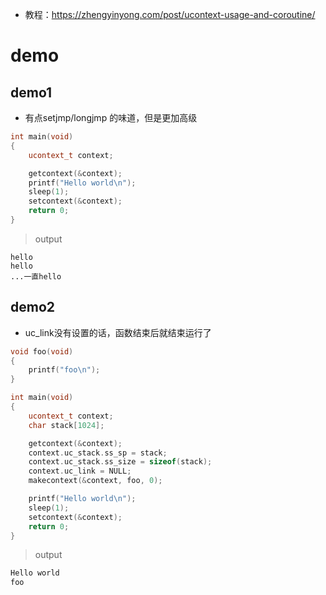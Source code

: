 - 教程：https://zhengyinyong.com/post/ucontext-usage-and-coroutine/

# demo

## demo1
- 有点setjmp/longjmp 的味道，但是更加高级
```cpp
int main(void)
{
    ucontext_t context;

    getcontext(&context);
    printf("Hello world\n");
    sleep(1);
    setcontext(&context);
    return 0;
}
```

> output

```
hello
hello
...一直hello
```

## demo2
- uc_link没有设置的话，函数结束后就结束运行了

```cpp
void foo(void)
{
    printf("foo\n");
}

int main(void)
{
    ucontext_t context;
    char stack[1024];

    getcontext(&context);
    context.uc_stack.ss_sp = stack;
    context.uc_stack.ss_size = sizeof(stack);
    context.uc_link = NULL;
    makecontext(&context, foo, 0);

    printf("Hello world\n");
    sleep(1);
    setcontext(&context);
    return 0;
}
```
> output

```cpp
Hello world
foo
``` 